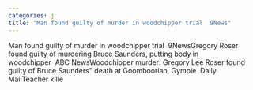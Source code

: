 ```yaml
---
categories: j
title: "Man found guilty of murder in woodchipper trial  9News"
---
```

Man found guilty of murder in woodchipper trial&nbsp;&nbsp;9NewsGregory Roser found guilty of murdering Bruce Saunders, putting body in woodchipper&nbsp;&nbsp;ABC NewsWoodchipper murder: Gregory Lee Roser found guilty of Bruce Saunders" death at Goomboorian, Gympie&nbsp;&nbsp;Daily MailTeacher kille